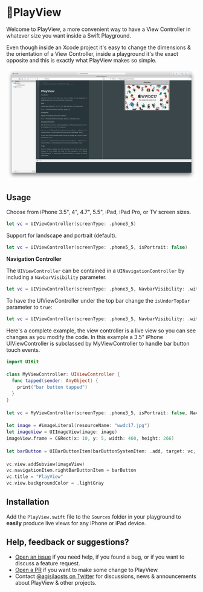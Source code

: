 # 📱PlayView

Welcome to PlayView, a more convenient way to have a View Controller in whatever size you want inside a Swift Playground.

Even though inside an Xcode project it's easy to change the dimensions & the orientation of a View Controller, inside a playground it's the exact opposite and this is exactly what PlayView makes so simple.

![image](PlayView_screenshot.png)

## Usage

Choose from iPhone 3.5", 4", 4.7", 5.5", iPad, iPad Pro, or TV screen sizes.

```swift
let vc = UIViewController(screenType: .phone3_5)
```
Support for landscape and portrait (default).

```swift
let vc = UIViewController(screenType: .phone5_5, isPortrait: false)
```
**Navigation Controller**

The `UIViewController` can be contained in a `UINavigationController` by including a `NavbarVisibility` parameter.

```swift
let vc = UIViewController(screenType: .phone3_5, NavbarVisibility: .withNavigationViewController(isUnderTopBar: false))
```
 To have the UIViewController under the top bar change the `isUnderTopBar` parameter to `true`:

 ```swift
 let vc = UIViewController(screenType: .phone3_5, NavbarVisibility: .withNavigationViewController(isUnderTopBar: true))
 ```
 Here's a complete example, the view controller is a live view so you can see changes as you modify the code. In this example a 3.5" iPhone UIViewController is subclassed by MyViewController to handle bar button touch events.

 ```swift
 import UIKit

 class MyViewController: UIViewController {
   func tapped(sender: AnyObject) {
     print("bar button tapped")
   }
 }

 let vc = MyViewController(screenType: .phone3_5, isPortrait: false, NavbarVisibility: .withNavigationViewController(isUnderTopBar: false))

 let image = #imageLiteral(resourceName: "wwdc17.jpg")
 let imageView = UIImageView(image: image)
 imageView.frame = CGRect(x: 10, y: 5, width: 460, height: 266)

 let barButton = UIBarButtonItem(barButtonSystemItem: .add, target: vc, action: #selector(vc.tapped(sender:)))

 vc.view.addSubview(imageView)
 vc.navigationItem.rightBarButtonItem = barButton
 vc.title = "PlayView"
 vc.view.backgroundColor = .lightGray
 ```
## Installation

 Add the `PlayView.swift` file to the `Sources` folder in your playground to **easily** produce live views for any iPhone or iPad device.

 ## Help, feedback or suggestions?

- [Open an issue](https://github.com/agisilaos/PlayView/issues/new) if you need help, if you found a bug, or if you want to discuss a feature request.
- [Open a PR](https://github.com/agisilaos/PlayView/pull/new/master) if you want to make some change to PlayView.
- Contact [@agisilaosts on Twitter](https://twitter.com/agisilaosts) for discussions, news & announcements about PlayView & other projects.
